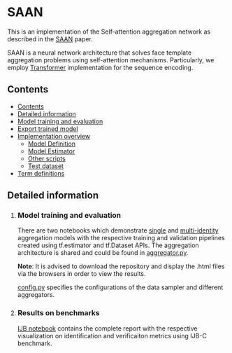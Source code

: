 
# SAAN
This is an implementation of the Self-attention aggregation network as described in the [SAAN](https://arxiv.org/abs/1706.03762) paper. 

SAAN is a neural network architecture that solves face template aggregation problems using self-attention mechanisms. 
Particularly, we employ [Transformer](https://github.com/tensorflow/tensor2tensor) implementation for the sequence encoding.

## Contents
  * [Contents](#contents)
   * [Detailed information](#detailed-information)
   * [Model training and evaluation](#model-training-and-evaluation)
  * [Export trained model](#export-trained-model)
  * [Implementation overview](#implementation-overview)
    * [Model Definition](#model-definition)
    * [Model Estimator](#model-estimator)
    * [Other scripts](#other-scripts)
    * [Test dataset](#test-dataset)
  * [Term definitions](#term-definitions)


## Detailed information


1. ### Model training and evaluation

   There are two notebooks which demonstrate [single](Single_identity_aggregation_and_attention_dist.ipynb) and 
   [multi-identity](Multi_identity_aggregation_model_for_repo.ipynb) aggregation models with the respective training and validation pipelines created using tf.estimator and tf.Dataset APIs. The aggregation architecture is shared and could be found in [aggregator.py](aggregator_utils/aggregator.py). 

   **Note**: It is advised to download the repository and display the .html files via the browsers in order to view the results.  

   [config.py](aggregator_utils/config.py) specifies  the configurations of the data sampler and different aggregators.


2. ### Results on benchmarks
   [IJB notebook](IJB_preprocessing_and_becnhmarking_for_repo.ipynb) contains the complete report with the respective visualization on identification and verificaiton metrics using IJB-C benchmark.
   